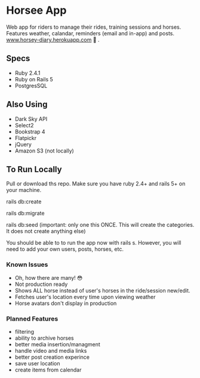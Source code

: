 # Horsee App

Web app for riders to manage their rides, training sessions and horses. Features weather, calandar, reminders (email and in-app) and posts.
www.horsey-diary.herokuapp.com 🐴 . 
 
## Specs
- Ruby 2.4.1
- Ruby on Rails 5
- PostgresSQL

## Also Using
- Dark Sky API
- Select2
- Bookstrap 4
- Flatpickr
- jQuery
- Amazon S3 (not locally)
## To Run Locally

Pull or download ths repo. Make sure you have ruby 2.4+ and rails 5+ on your machine. 

rails db:create

rails db:migrate

rails db:seed (important: only one this ONCE. This will create the categories. It does not create anything else) 

You should be able to to run the app now with rails s. However, you will need to add your own users, posts, horses, etc. 

### Known Issues
- Oh, how there are many! 😳
- Not production ready
- Shows ALL horse instead of user's horses in the ride/session new/edit.
- Fetches user's location every time upon viewing weather 
- Horse avatars don't display in production 

### Planned Features
- filtering
- ability to archive horses
- better media insertion/managment
- handle video and media links
- better post creation experince  
- save user location 
- create items from calendar 
